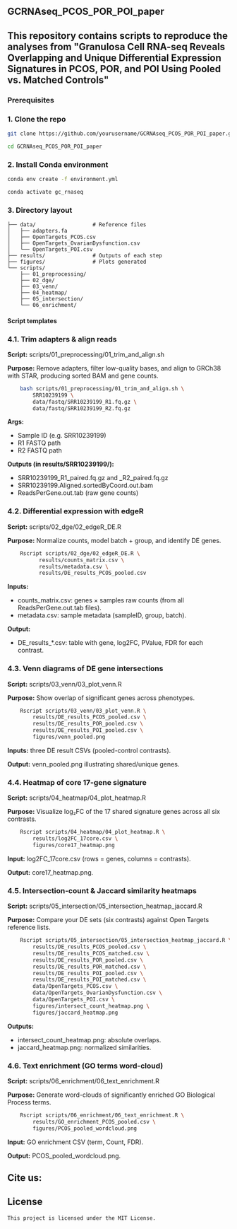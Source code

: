 ## GCRNAseq_PCOS_POR_POI_paper
## This repository contains scripts to reproduce the analyses from "Granulosa Cell RNA-seq Reveals Overlapping and Unique Differential Expression Signatures in PCOS, POR, and POI Using Pooled vs. Matched Controls"

### Prerequisites

### 1. Clone the repo
```bash
git clone https://github.com/yourusername/GCRNAseq_PCOS_POR_POI_paper.git

cd GCRNAseq_PCOS_POR_POI_paper
```
### 2. Install Conda environment
```bash
conda env create -f environment.yml

conda activate gc_rnaseq
```
### 3. Directory layout

    ├── data/                  # Reference files
    │   ├── adapters.fa
    │   ├── OpenTargets_PCOS.csv
    │   ├── OpenTargets_OvarianDysfunction.csv
    │   └── OpenTargets_POI.csv
    ├── results/               # Outputs of each step
    ├── figures/               # Plots generated
    └── scripts/
        ├── 01_preprocessing/
        ├── 02_dge/
        ├── 03_venn/
        ├── 04_heatmap/
        ├── 05_intersection/
        └── 06_enrichment/
    
#### Script templates

### 4.1. Trim adapters & align reads
**Script:** scripts/01_preprocessing/01_trim_and_align.sh

**Purpose:** Remove adapters, filter low-quality bases, and align to GRCh38 with STAR, producing sorted BAM and gene counts.
```bash
    bash scripts/01_preprocessing/01_trim_and_align.sh \
        SRR10239199 \
        data/fastq/SRR10239199_R1.fq.gz \
        data/fastq/SRR10239199_R2.fq.gz
```
**Args:**
- Sample ID (e.g. SRR10239199)
- R1 FASTQ path
- R2 FASTQ path
    
**Outputs (in results/SRR10239199/):**
- SRR10239199_R1_paired.fq.gz and _R2_paired.fq.gz
- SRR10239199.Aligned.sortedByCoord.out.bam
- ReadsPerGene.out.tab (raw gene counts)

### 4.2. Differential expression with edgeR
**Script:** scripts/02_dge/02_edgeR_DE.R

**Purpose:** Normalize counts, model batch + group, and identify DE genes.
```bash
    Rscript scripts/02_dge/02_edgeR_DE.R \
          results/counts_matrix.csv \
          results/metadata.csv \
          results/DE_results_PCOS_pooled.csv
```
**Inputs:**
- counts_matrix.csv: genes × samples raw counts (from all ReadsPerGene.out.tab files).
- metadata.csv: sample metadata (sampleID, group, batch).

**Output:**
- DE_results_*.csv: table with gene, log2FC, PValue, FDR for each contrast.

### 4.3. Venn diagrams of DE gene intersections
**Script:** scripts/03_venn/03_plot_venn.R

**Purpose:** Show overlap of significant genes across phenotypes.
```bash
    Rscript scripts/03_venn/03_plot_venn.R \
        results/DE_results_PCOS_pooled.csv \
        results/DE_results_POR_pooled.csv \
        results/DE_results_POI_pooled.csv \
        figures/venn_pooled.png
```
**Inputs:** three DE result CSVs (pooled-control contrasts).

**Output:** venn_pooled.png illustrating shared/unique genes.

### 4.4. Heatmap of core 17-gene signature
**Script:** scripts/04_heatmap/04_plot_heatmap.R

**Purpose:** Visualize log₂FC of the 17 shared signature genes across all six contrasts.
```bash
    Rscript scripts/04_heatmap/04_plot_heatmap.R \
        results/log2FC_17core.csv \
        figures/core17_heatmap.png
```
**Input:** log2FC_17core.csv (rows = genes, columns = contrasts).

**Output:** core17_heatmap.png.

### 4.5. Intersection-count & Jaccard similarity heatmaps
**Script:** scripts/05_intersection/05_intersection_heatmap_jaccard.R

**Purpose:** Compare your DE sets (six contrasts) against Open Targets reference lists.
```bash
    Rscript scripts/05_intersection/05_intersection_heatmap_jaccard.R \
        results/DE_results_PCOS_pooled.csv \
        results/DE_results_PCOS_matched.csv \
        results/DE_results_POR_pooled.csv \
        results/DE_results_POR_matched.csv \
        results/DE_results_POI_pooled.csv \
        results/DE_results_POI_matched.csv \
        data/OpenTargets_PCOS.csv \
        data/OpenTargets_OvarianDysfunction.csv \
        data/OpenTargets_POI.csv \
        figures/intersect_count_heatmap.png \
        figures/jaccard_heatmap.png
```
**Outputs:**
- intersect_count_heatmap.png: absolute overlaps.
- jaccard_heatmap.png: normalized similarities.

### 4.6. Text enrichment (GO terms word-cloud)
**Script:** scripts/06_enrichment/06_text_enrichment.R

**Purpose:** Generate word-clouds of significantly enriched GO Biological Process terms.
```bash
    Rscript scripts/06_enrichment/06_text_enrichment.R \
        results/GO_enrichment_PCOS_pooled.csv \
        figures/PCOS_pooled_wordcloud.png
```
**Input:** GO enrichment CSV (term, Count, FDR).

**Output:** PCOS_pooled_wordcloud.png.

## Cite us: 

## License
    This project is licensed under the MIT License.
